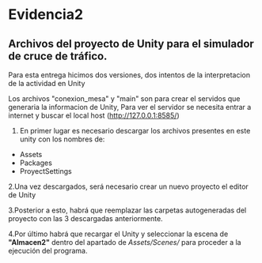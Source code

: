 # Evidencia2

## Archivos del proyecto de Unity para el simulador de cruce de tráfico.

Para esta entrega hicimos dos versiones, dos intentos de la interpretacion de la actividad en Unity

Los archivos "conexion_mesa" y "main" son para crear el servidos que generaria la informacion de Unity, Para ver el servidor se necesita entrar a internet y buscar el local host (http://127.0.0.1:8585/)

1. En primer lugar es necesario descargar los archivos presentes en este unity con los nombres de:
 - Assets
 - Packages
 - ProyectSettings
 
2.Una vez descargados, será necesario crear un nuevo proyecto el editor de Unity

3.Posterior a esto, habrá que reemplazar las carpetas autogeneradas del proyecto con las 3 descargadas anteriormente.

4.Por último habrá que recargar el Unity y seleccionar la escena de **"Almacen2"** dentro del apartado de *Assets/Scenes/* para proceder a la ejecución del programa.
